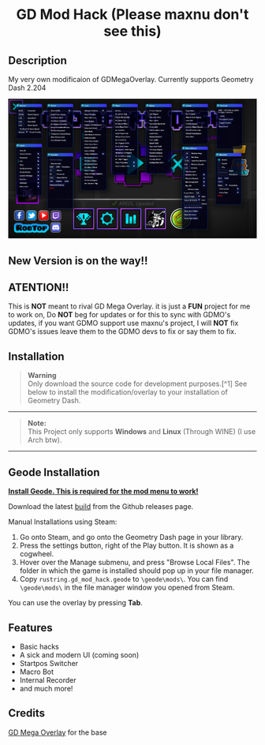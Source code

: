<div align="center">

# GD Mod Hack (Please maxnu don't see this)

<div align="left">

## Description

My very own modificaion of GDMegaOverlay. Currently supports Geometry Dash 2.204

![Menu screen](/img/screen.png)

## New Version is on the way!!

## ATENTION!!

This is **NOT** meant to rival GD Mega Overlay. it is just a **FUN** project for me to work on, Do **NOT** beg for updates or for this to sync with GDMO's updates, if you want GDMO support use maxnu's project, I will **NOT** fix GDMO's issues leave them to the GDMO devs to fix or say them to fix.

## Installation

> **Warning** <br>
> Only download the source code for development purposes.[^1] See below to install the modification/overlay to your installation of Geometry Dash.
---
> **Note:** <br>
> This Project only supports **Windows** and **Linux** (Through WINE) (I use Arch btw).
---
## Geode Installation

[**Install Geode. This is required for the mod menu to work!**](https://geode-sdk.org/install/)

Download the latest [build](https://github.com/Rustring/GDModHack/releases) from the Github releases page. <br>

Manual Installations using Steam:
1. Go onto Steam, and go onto the Geometry Dash page in your library.
2. Press the settings button, right of the Play button. It is shown as a cogwheel.
3. Hover over the Manage submenu, and press "Browse Local Files". The folder in which the game is installed should pop up in your file manager.
4. Copy `rustring.gd_mod_hack.geode` to `\geode\mods\`. You can find `\geode\mods\` in the file manager window you opened from Steam.

You can use the overlay by pressing **Tab**.

## Features

* Basic hacks
* A sick and modern UI (coming soon)
* Startpos Switcher
* Macro Bot
* Internal Recorder
* and much more!

## Credits

[GD Mega Overlay](https://github.com/maxnut/GDMegaOverlay) for the base

